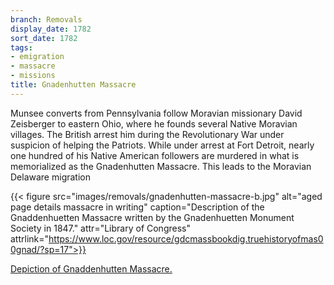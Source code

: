 ```yaml
---
branch: Removals
display_date: 1782
sort_date: 1782
tags:
- emigration
- massacre
- missions
title: Gnadenhutten Massacre
---
```


Munsee converts from Pennsylvania follow Moravian missionary David Zeisberger to eastern Ohio, where he founds several Native Moravian villages. The British arrest him during the Revolutionary War under suspicion of helping the Patriots. While under arrest at Fort Detroit, nearly one hundred of his Native American followers are murdered in what is memorialized as the Gnadenhutten Massacre. This leads to the Moravian Delaware migration

{{< figure src="images/removals/gnadenhutten-massacre-b.jpg" alt="aged page details massacre in writing" caption="Description of the Gnaddenhuetten Massacre written by the Gnadenhuetten Monument Society in 1847." attr="Library of Congress" attrlink="https://www.loc.gov/resource/gdcmassbookdig.truehistoryofmas00gnad/?sp=17">}}


[Depiction of Gnaddenhutten Massacre.](https://commons.wikimedia.org/wiki/File:GnadenhuttenMassacre1852.png#/media/File:GnadenhuttenMassacre1852.png)
